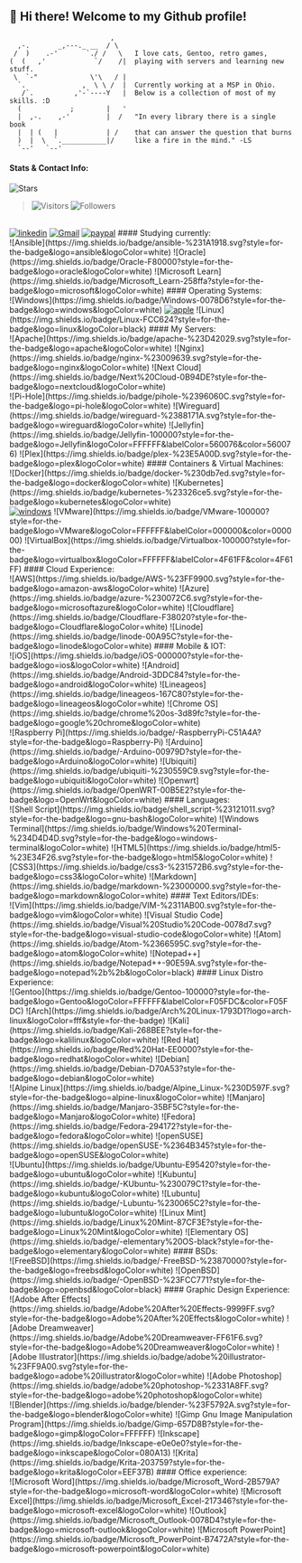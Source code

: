## :wave: Hi there! Welcome to my Github profile!
<!-- badge website: https://shivamkapasia-developer-edition.ap16.force.com/Badges4Me/s/ -->
```
                         ,
  ,-.       _,---._ __  / \
 /  )    .-'       `./ /   \   I love cats, Gentoo, retro games, 
(  (   ,'            `/    /|  playing with servers and learning new stuff.
 \  `-"             \'\   / |  
  `.              ,  \ \ /  |  Currently working at a MSP in Ohio.
   /`.          ,'-`----Y   |  Below is a collection of most of my skills. :D
  (            ;        |   '
  |  ,-.    ,-'         |  /   "In every library there is a single book
  |  | (   |            | /    that can answer the question that burns
  )  |  \  `.___________|/     like a fire in the mind." -LS
  `--'   `--'
```
#### Stats & Contact Info:
![Stars](https://custom-icon-badges.herokuapp.com/badge/dynamic/json?logo=star&color=55960c&labelColor=488207&label=Stars&style=for-the-badge&>query=%24.stars&url=https://api.github-star-counter.workers.dev/user/techieandroid)
>![Visitors](https://visitor-badge-reloaded.herokuapp.com/badge?page_id=techieandroid&logo=Github&style=for-the-badge&color=16a085)
![Followers](https://custom-icon-badges.herokuapp.com/github/followers/techieandroid?color=236ad3&labelColor=1155ba&style=for-the-badge&logo=person-add&label=Followers&logoColor=white)
<br>
<a href='https://www.linkedin.com/in/akilgore98' target="_blank"><img alt='linkedin' src='https://img.shields.io/badge/Linkedin-100000?style=for-the-badge&logo=linkedin&logoColor=white&labelColor=2C6FFF&color=2C6FFF'/></a>
<a href='mailto:vflared@gmail.com' target="_blank"><img alt='Gmail' src='https://img.shields.io/badge/Gmail-100000?style=for-the-badge&logo=Gmail&logoColor=white&labelColor=CD1010&color=CD1010'/></a>
<a href='https://paypal.me/LinuxOwl' target="_blank"><img alt='paypal' src='https://img.shields.io/badge/paypal-100000?style=for-the-badge&logo=paypal&logoColor=white&labelColor=1B56D7&color=1B56D7'/></a>
#### Studying currently:<br>
![Ansible](https://img.shields.io/badge/ansible-%231A1918.svg?style=for-the-badge&logo=ansible&logoColor=white)
![Oracle](https://img.shields.io/badge/Oracle-F80000?style=for-the-badge&logo=oracle&logoColor=white)
![Microsoft Learn](https://img.shields.io/badge/Microsoft_Learn-258ffa?style=for-the-badge&logo=microsoft&logoColor=white)
#### Operating Systems:<br>
![Windows](https://img.shields.io/badge/Windows-0078D6?style=for-the-badge&logo=windows&logoColor=white)
<a href='' target="_blank"><img alt='apple' src='https://img.shields.io/badge/mac-100000?style=for-the-badge&logo=apple&logoColor=white&labelColor=000000&color=000000'/></a>
![Linux](https://img.shields.io/badge/Linux-FCC624?style=for-the-badge&logo=linux&logoColor=black)
#### My Servers:<br>
![Apache](https://img.shields.io/badge/apache-%23D42029.svg?style=for-the-badge&logo=apache&logoColor=white)
![Nginx](https://img.shields.io/badge/nginx-%23009639.svg?style=for-the-badge&logo=nginx&logoColor=white)
![Next Cloud](https://img.shields.io/badge/Next%20Cloud-0B94DE?style=for-the-badge&logo=nextcloud&logoColor=white)
<br>
![Pi-Hole](https://img.shields.io/badge/pihole-%2396060C.svg?style=for-the-badge&logo=pi-hole&logoColor=white)
![Wireguard](https://img.shields.io/badge/wireguard-%2388171A.svg?style=for-the-badge&logo=wireguard&logoColor=white)
![Jellyfin](https://img.shields.io/badge/Jellyfin-100000?style=for-the-badge&logo=Jellyfin&logoColor=FFFFFF&labelColor=560076&color=560076)
![Plex](https://img.shields.io/badge/plex-%23E5A00D.svg?style=for-the-badge&logo=plex&logoColor=white)
#### Containers & Virtual Machines:<br>
![Docker](https://img.shields.io/badge/docker-%230db7ed.svg?style=for-the-badge&logo=docker&logoColor=white)
![Kubernetes](https://img.shields.io/badge/kubernetes-%23326ce5.svg?style=for-the-badge&logo=kubernetes&logoColor=white)
<br>
<a href='https://github.com/shivamkapasia0' target="_blank"><img alt='windows' src='https://img.shields.io/badge/hyper_v-100000?style=for-the-badge&logo=windows&logoColor=white&labelColor=2058FF&color=2058FF'/></a>
![VMware](https://img.shields.io/badge/VMware-100000?style=for-the-badge&logo=VMware&logoColor=FFFFFF&labelColor=000000&color=000000)
![VirtualBox](https://img.shields.io/badge/Virtualbox-100000?style=for-the-badge&logo=virtualbox&logoColor=FFFFFF&labelColor=4F61FF&color=4F61FF)
#### Cloud Experience:<br>
![AWS](https://img.shields.io/badge/AWS-%23FF9900.svg?style=for-the-badge&logo=amazon-aws&logoColor=white)
![Azure](https://img.shields.io/badge/azure-%230072C6.svg?style=for-the-badge&logo=microsoftazure&logoColor=white)
![Cloudflare](https://img.shields.io/badge/Cloudflare-F38020?style=for-the-badge&logo=Cloudflare&logoColor=white)
![Linode](https://img.shields.io/badge/linode-00A95C?style=for-the-badge&logo=linode&logoColor=white)
#### Mobile & IOT:<br>
![iOS](https://img.shields.io/badge/iOS-000000?style=for-the-badge&logo=ios&logoColor=white)
![Android](https://img.shields.io/badge/Android-3DDC84?style=for-the-badge&logo=android&logoColor=white)
![Lineageos](https://img.shields.io/badge/lineageos-167C80?style=for-the-badge&logo=lineageos&logoColor=white)
![Chrome OS](https://img.shields.io/badge/chrome%20os-3d89fc?style=for-the-badge&logo=google%20chrome&logoColor=white)
<br>
![Raspberry Pi](https://img.shields.io/badge/-RaspberryPi-C51A4A?style=for-the-badge&logo=Raspberry-Pi)
![Arduino](https://img.shields.io/badge/-Arduino-00979D?style=for-the-badge&logo=Arduino&logoColor=white)
![Ubiquiti](https://img.shields.io/badge/ubiquiti-%230559C9.svg?style=for-the-badge&logo=ubiquiti&logoColor=white)
![Openwrt](https://img.shields.io/badge/OpenWRT-00B5E2?style=for-the-badge&logo=OpenWrt&logoColor=white)
#### Languages:<br>
![Shell Script](https://img.shields.io/badge/shell_script-%23121011.svg?style=for-the-badge&logo=gnu-bash&logoColor=white)
![Windows Terminal](https://img.shields.io/badge/Windows%20Terminal-%234D4D4D.svg?style=for-the-badge&logo=windows-terminal&logoColor=white)
![HTML5](https://img.shields.io/badge/html5-%23E34F26.svg?style=for-the-badge&logo=html5&logoColor=white)
![CSS3](https://img.shields.io/badge/css3-%231572B6.svg?style=for-the-badge&logo=css3&logoColor=white)
![Markdown](https://img.shields.io/badge/markdown-%23000000.svg?style=for-the-badge&logo=markdown&logoColor=white)
#### Text Editors/IDEs:<br>
![Vim](https://img.shields.io/badge/VIM-%2311AB00.svg?style=for-the-badge&logo=vim&logoColor=white)
![Visual Studio Code](https://img.shields.io/badge/Visual%20Studio%20Code-0078d7.svg?style=for-the-badge&logo=visual-studio-code&logoColor=white)
![Atom](https://img.shields.io/badge/Atom-%2366595C.svg?style=for-the-badge&logo=atom&logoColor=white)
![Notepad++](https://img.shields.io/badge/Notepad++-90E59A.svg?style=for-the-badge&logo=notepad%2b%2b&logoColor=black)
#### Linux Distro Experience:<br>
![Gentoo](https://img.shields.io/badge/Gentoo-100000?style=for-the-badge&logo=Gentoo&logoColor=FFFFFF&labelColor=F05FDC&color=F05FDC)
![Arch](https://img.shields.io/badge/Arch%20Linux-1793D1?logo=arch-linux&logoColor=fff&style=for-the-badge)
![Kali](https://img.shields.io/badge/Kali-268BEE?style=for-the-badge&logo=kalilinux&logoColor=white)
![Red Hat](https://img.shields.io/badge/Red%20Hat-EE0000?style=for-the-badge&logo=redhat&logoColor=white)
![Debian](https://img.shields.io/badge/Debian-D70A53?style=for-the-badge&logo=debian&logoColor=white)
<br>
![Alpine Linux](https://img.shields.io/badge/Alpine_Linux-%230D597F.svg?style=for-the-badge&logo=alpine-linux&logoColor=white)
![Manjaro](https://img.shields.io/badge/Manjaro-35BF5C?style=for-the-badge&logo=Manjaro&logoColor=white)
![Fedora](https://img.shields.io/badge/Fedora-294172?style=for-the-badge&logo=fedora&logoColor=white)
![openSUSE](https://img.shields.io/badge/openSUSE-%2364B345?style=for-the-badge&logo=openSUSE&logoColor=white)
<br>
![Ubuntu](https://img.shields.io/badge/Ubuntu-E95420?style=for-the-badge&logo=ubuntu&logoColor=white)
![Kubuntu](https://img.shields.io/badge/-KUbuntu-%230079C1?style=for-the-badge&logo=kubuntu&logoColor=white)
![Lubuntu](https://img.shields.io/badge/-Lubuntu-%230065C2?style=for-the-badge&logo=lubuntu&logoColor=white)
![Linux Mint](https://img.shields.io/badge/Linux%20Mint-87CF3E?style=for-the-badge&logo=Linux%20Mint&logoColor=white)
![Elementary OS](https://img.shields.io/badge/-elementary%20OS-black?style=for-the-badge&logo=elementary&logoColor=white)
#### BSDs:<br>
![FreeBSD](https://img.shields.io/badge/-FreeBSD-%23870000?style=for-the-badge&logo=freebsd&logoColor=white)
![OpenBSD](https://img.shields.io/badge/-OpenBSD-%23FCC771?style=for-the-badge&logo=openbsd&logoColor=black)
#### Graphic Design Experience:<br>
![Adobe After Effects](https://img.shields.io/badge/Adobe%20After%20Effects-9999FF.svg?style=for-the-badge&logo=Adobe%20After%20Effects&logoColor=white)
![Adobe Dreamweaver](https://img.shields.io/badge/Adobe%20Dreamweaver-FF61F6.svg?style=for-the-badge&logo=Adobe%20Dreamweaver&logoColor=white)
![Adobe Illustrator](https://img.shields.io/badge/adobe%20illustrator-%23FF9A00.svg?style=for-the-badge&logo=adobe%20illustrator&logoColor=white)
![Adobe Photoshop](https://img.shields.io/badge/adobe%20photoshop-%2331A8FF.svg?style=for-the-badge&logo=adobe%20photoshop&logoColor=white)
<br>
![Blender](https://img.shields.io/badge/blender-%23F5792A.svg?style=for-the-badge&logo=blender&logoColor=white)
![Gimp Gnu Image Manipulation Program](https://img.shields.io/badge/Gimp-657D8B?style=for-the-badge&logo=gimp&logoColor=FFFFFF)
![Inkscape](https://img.shields.io/badge/Inkscape-e0e0e0?style=for-the-badge&logo=inkscape&logoColor=080A13)
![Krita](https://img.shields.io/badge/Krita-203759?style=for-the-badge&logo=krita&logoColor=EEF37B)
#### Office experience:<br>
![Microsoft Word](https://img.shields.io/badge/Microsoft_Word-2B579A?style=for-the-badge&logo=microsoft-word&logoColor=white)
![Microsoft Excel](https://img.shields.io/badge/Microsoft_Excel-217346?style=for-the-badge&logo=microsoft-excel&logoColor=white)
![Outlook](https://img.shields.io/badge/Microsoft_Outlook-0078D4?style=for-the-badge&logo=microsoft-outlook&logoColor=white)
![Microsoft PowerPoint](https://img.shields.io/badge/Microsoft_PowerPoint-B7472A?style=for-the-badge&logo=microsoft-powerpoint&logoColor=white)

<!--**TechieAndroid/TechieAndroid** is a ✨ _special_ ✨ repository because its `README.md` (this file) appears on your GitHub profile.

Here are some ideas to get you started:

- 🔭 I’m currently working on ...
- 🌱 I’m currently learning ...
- 👯 I’m looking to collaborate on ...
- 🤔 I’m looking for help with ...
- 💬 Ask me about ...
- 📫 How to reach me: ...
- 😄 Pronouns: ...
- ⚡ Fun fact: ...-->
